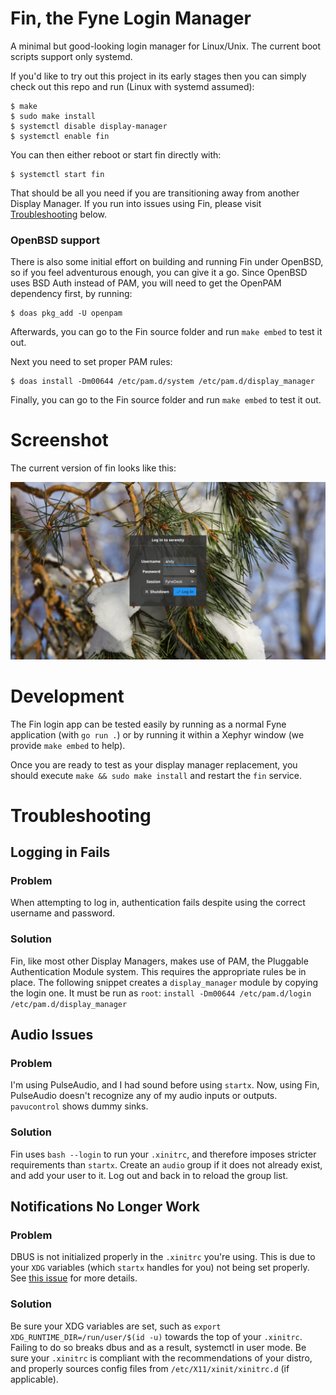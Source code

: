 # Fin, the Fyne Login Manager

A minimal but good-looking login manager for Linux/Unix.
The current boot scripts support only systemd.

If you'd like to try out this project in its early stages
then you can simply check out this repo and run (Linux with systemd assumed):

```shell
$ make
$ sudo make install
$ systemctl disable display-manager
$ systemctl enable fin
```

You can then either reboot or start fin directly with:

```shell
$ systemctl start fin
```

That should be all you need if you are transitioning away from
another Display Manager. If you run into issues using Fin,
please visit [Troubleshooting](#troubleshooting) below.

### OpenBSD support

There is also some initial effort on building and running Fin under OpenBSD, 
so if you feel adventurous enough, you can give it a go. Since OpenBSD uses BSD Auth 
instead of PAM, you will need to get the OpenPAM dependency first, by running:

```shell
$ doas pkg_add -U openpam
```

Afterwards, you can go to the Fin source folder and run `make embed` to test it out.

Next you need to set proper PAM rules:

```
$ doas install -Dm00644 /etc/pam.d/system /etc/pam.d/display_manager
```

Finally, you can go to the Fin source folder and run `make embed` to test it out.


# Screenshot

The current version of fin looks like this:

![](img/screenshot.png)

# Development

The Fin login app can be tested easily by running as a normal
Fyne application (with `go run .`) or by running it within a
Xephyr window (we provide `make embed` to help).

Once you are ready to test as your display manager replacement,
you should execute `make && sudo make install` and restart the
`fin` service.


# Troubleshooting

## Logging in Fails
### Problem
When attempting to log in, authentication fails despite using
the correct username and password.
### Solution
Fin, like most other Display Managers, makes use of PAM, the
Pluggable Authentication Module system. This requires the
appropriate rules be in place. The following snippet creates a
`display_manager` module by copying the login one. It must be
run as `root`:
`install -Dm00644 /etc/pam.d/login /etc/pam.d/display_manager`


## Audio Issues
### Problem
I'm using PulseAudio, and I had sound before using `startx`.
Now, using Fin, PulseAudio doesn't recognize any of my
audio inputs or outputs. `pavucontrol` shows dummy sinks.

### Solution
Fin uses `bash --login` to run your `.xinitrc`, and therefore
imposes stricter requirements than `startx`. Create an `audio`
group if it does not already exist, and add your user to it.
Log out and back in to reload the group list.


## Notifications No Longer Work
### Problem
DBUS is not initialized properly in the `.xinitrc` you're using.
This is due to your `XDG` variables (which `startx` handles for
you) not being set properly. See
[this issue](https://github.com/FyshOS/fin/issues/5) for more
details.
### Solution
Be sure your XDG variables are set, such as
`export XDG_RUNTIME_DIR=/run/user/$(id -u)` towards the top of
your `.xinitrc`. Failing to do so breaks dbus and as a result,
systemctl in user mode. Be sure your `.xinitrc` is compliant
with the recommendations of your distro, and properly sources
config files from `/etc/X11/xinit/xinitrc.d` (if applicable).
